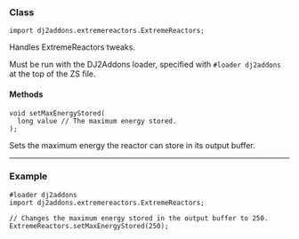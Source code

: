 
### Class

```zenscript
import dj2addons.extremereactors.ExtremeReactors;
```

Handles ExtremeReactors tweaks.

Must be run with the DJ2Addons loader, specified with `#loader dj2addons` at the top of the ZS file.


#### Methods

```zenscript
void setMaxEnergyStored(
  long value // The maximum energy stored.
);
```

Sets the maximum energy the reactor can store in its output buffer.

---


### Example
```zenscript
#loader dj2addons
import dj2addons.extremereactors.ExtremeReactors;

// Changes the maximum energy stored in the output buffer to 250.
ExtremeReactors.setMaxEnergyStored(250);
```
